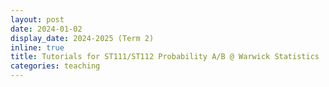 ```yaml
---
layout: post
date: 2024-01-02
display_date: 2024-2025 (Term 2) 
inline: true
title: Tutorials for ST111/ST112 Probability A/B @ Warwick Statistics
categories: teaching
---
```


